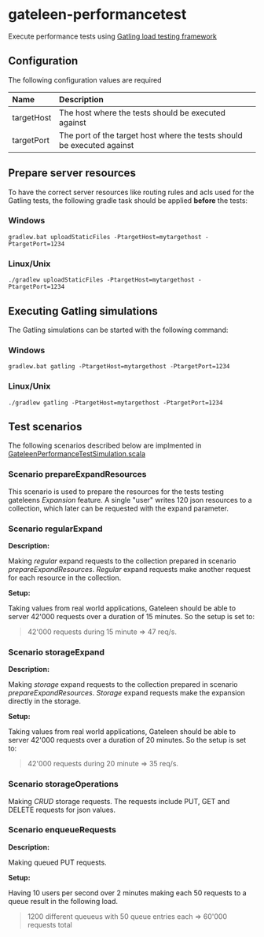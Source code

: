 # gateleen-performancetest
Execute performance tests using [Gatling load testing framework](http://gatling.io/#/)

## Configuration
The following configuration values are required


| Name       | Description |
| :----------| :----- |
| targetHost | The host where the tests should be executed against |
| targetPort | The port of the target host where the tests should be executed against |

## Prepare server resources
To have the correct server resources like routing rules and acls used for the Gatling tests, the following gradle task should be applied **before** the tests:
### Windows
```
gradlew.bat uploadStaticFiles -PtargetHost=mytargethost -PtargetPort=1234
```

### Linux/Unix
```
./gradlew uploadStaticFiles -PtargetHost=mytargethost -PtargetPort=1234
```

## Executing Gatling simulations
The Gatling simulations can be started with the following command:
### Windows
```
gradlew.bat gatling -PtargetHost=mytargethost -PtargetPort=1234
```

### Linux/Unix
```
./gradlew gatling -PtargetHost=mytargethost -PtargetPort=1234
```

## Test scenarios
The following scenarios described below are implmented in [GateleenPerformanceTestSimulation.scala](src/test/scala/gatling/simulations/GateleenPerformanceTestSimulation.scala)

### Scenario prepareExpandResources
This scenario is used to prepare the resources for the tests testing gateleens _Expansion_ feature. A single "user" writes 120 json resources to a collection,
which later can be requested with the expand parameter.

### Scenario regularExpand
**Description:**

Making _regular_ expand requests to the collection prepared in scenario _prepareExpandResources_. _Regular_ expand requests make another request for each resource in the collection.

**Setup:**

Taking values from real world applications, Gateleen should be able to server 42'000 requests over a duration of 15 minutes. So the setup is set to:
> 42'000 requests during 15 minute => 47 req/s.

### Scenario storageExpand
**Description:**

Making _storage_ expand requests to the collection prepared in scenario _prepareExpandResources_. _Storage_ expand requests make the expansion directly in the storage.

**Setup:**

Taking values from real world applications, Gateleen should be able to server 42'000 requests over a duration of 20 minutes. So the setup is set to:
> 42'000 requests during 20 minute => 35 req/s.

### Scenario storageOperations
Making _CRUD_ storage requests. The requests include PUT, GET and DELETE requests for json values.

### Scenario enqueueRequests
**Description:**

Making queued PUT requests.

**Setup:**

Having 10 users per second over 2 minutes making each 50 requests to a queue result in the following load.
> 1200 different queueus with 50 queue entries each => 60'000 requests total